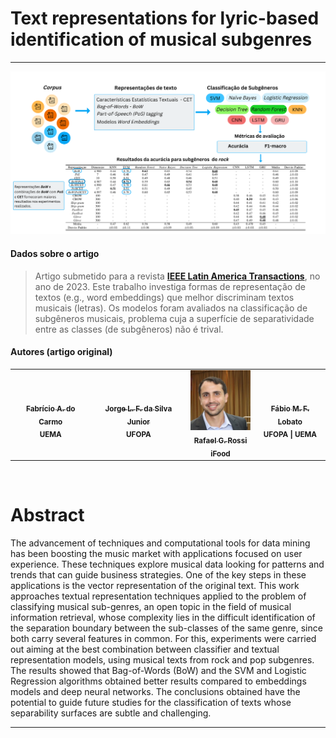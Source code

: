 # Text representations for lyric-based identification of musical subgenres

***
<img style="width: auto; height:auto;" src="https://raw.githubusercontent.com/fabiolobato/music-representation/master/graphical-abstract/g_abs.png" alt=""/>


#### **Dados sobre o artigo**
> Artigo submetido para a revista <a href="https://latamt.ieeer9.org/index.php/transactions/index">**IEEE Latin America Transactions**</a>, no ano de 2023. Este trabalho investiga formas de representação de textos (e.g., word embeddings) que melhor discriminam textos musicais (letras). Os modelos foram avaliados na classificação de subgêneros musicais, problema cuja a superfície de separatividade entre as classes (de subgêneros) não é trival.


#### **Autores (artigo original)**
<table>
  <tr>
    <td align="center"><a href="http://lattes.cnpq.br/5415578583738595"><img style="width: 99px; height:auto;" src="https://servicosweb.cnpq.br/wspessoa/servletrecuperafoto?tipo=1&id=K4367095H1" width="100px;" alt=""/><br /><sub><b>Fabrício A. do Carmo</b></sub></a><br /><sub><b>UEMA</b></sub></a></td>
    <td align="center"><a href="http://lattes.cnpq.br/4856853219520680"><img style="width: 130px; height:auto;" src="http://servicosweb.cnpq.br/wspessoa/servletrecuperafoto?tipo=1&id=K8376390Z9" width="100px;" alt=""/><br /><sub><b>Jorge L. F. da Silva Junior</b></sub></a><br /><sub><b>UFOPA</b></sub></a></td>
    <td align="center"><a href="http://lattes.cnpq.br/0426846510205467"><img style="width: 100px; height:auto;" src="https://raw.githubusercontent.com/fabiolobato/music-representation/master/authors/aut03.jpg" width="110px;" alt=""/><br /><sub><b>Rafael G. Rossi</b></sub></a><br /><sub><b>iFood</b></sub></a></td>
    <td align="center"><a href="http://lattes.cnpq.br/8320014491229434"><img style="width: 108px; height:auto;" src="http://servicosweb.cnpq.br/wspessoa/servletrecuperafoto?tipo=1&id=K4450672H1" width="100px;" alt=""/><br /><sub><b>Fábio M. F. Lobato</b></sub></a><br /><sub><b>UFOPA | UEMA</b></sub></a></td>
  </tr>
<table>


<br>

# Abstract

The advancement of techniques and computational tools for data mining has been boosting the music market with applications focused on user experience. These techniques explore musical data looking for patterns and trends that can guide business strategies. One of the key steps in these applications is the vector representation of the original text. This work approaches textual representation techniques applied to the problem of classifying musical sub-genres, an open topic in the field of musical information retrieval, whose complexity lies in the difficult identification of the separation boundary between the sub-classes of the same genre, since both carry several features in common. For this, experiments were carried out aiming at the best combination between classifier and textual representation models, using musical texts from rock and pop subgenres. The results showed that Bag-of-Words (BoW) and the SVM and Logistic Regression algorithms obtained better results compared to embeddings models and deep neural networks. The conclusions obtained have the potential to guide future studies for the classification of texts whose separability surfaces are subtle and challenging.


---

